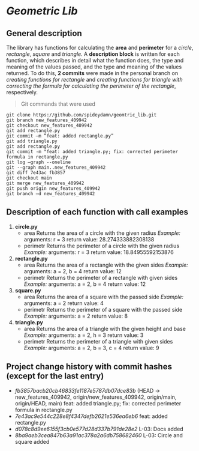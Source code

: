# ***Geometric Lib***

## General description

The library has functions for calculating the **area** and **perimeter** for a *circle*, *rectangle*, *square* and *triangle*. A **description block** is written for each function, which describes in detail what the function does, the type and meaning of the values passed, and the type and meaning of the values returned.
To do this, **2 commits** were made in the personal branch on *creating functions for rectangle* and *creating functions for triangle with correcting the formula for calculating the perimeter of the rectangle*, respectively. 

>Git commands that were used
```
git clone https://github.com/spideydamn/geomtric_lib.git
git branch new_features_409942
git checkout new_features_409942
git add rectangle.py
git commit –m “feat: added rectangle.py”
git add triangle.py
git add rectangle.py
git commit -m "feat: added triangle.py; fix: corrected perimeter formula in rectangle.py
git log –graph --oneline
git --graph main..new_features_409942
git diff 7e43ac fb3857
git checkout main
git merge new_features_409942
git push origin new_features_409942
git branch –d new_features_409942
```


## Description of each function with call examples

1. **circle.py**
    - area
        Returns the area of ​​a circle with the given radius
        *Example:*
        arguments:
        r = 3
        return value:
        28.274333882308138
    - perimetr
        Returns the perimeter of a circle with the given radius
        *Example:*
        arguments:
        r = 3
        return value:
        18.84955592153876
2. **rectangle.py**
    - area
        Returns the area of ​​a rectangle with the given sides
        *Example:*
        arguments:
        a = 2, b = 4
        return value:
        12
    - perimetr
        Returns the perimeter of a rectangle with given sides
        *Example:*
        arguments:
        a = 2, b = 4
        return value:
        12
3. **square.py**
    - area
        Returns the area of ​​a square with the passed side
        *Example:*
        arguments:
        a = 2
        return value:
        4
    - perimetr
        Returns the perimeter of ​​a square with the passed side
        *Example:*
        arguments:
        a = 2
        return value:
        8
4. **triangle.py**
    - area
        Returns the area of ​​a triangle with the given height and base
        *Example:*
        arguments:
        a = 2, h = 3
        return value:
        3
    - perimetr
        Returns the perimeter of a triangle with given sides
        *Example:*
        arguments:
        a = 2, b = 3, c = 4
        return value:
        9


## Project change history with commit hashes (except for the last entry)

* *fb3857bacb20cb46833fe1187e5787db07dce83b* (HEAD -> new_features_409942, origin/new_features_409942, origin/main, origin/HEAD, main) feat: added triangle.py; fix: corrected perimeter formula in rectangle.py
* *7e43ac9e544c228e8f4347defb2621e536ea6eb6* feat: added rectangle.py
* *d078c8d9ee6155f3cb0e577d28d337b791de28e2* L-03: Docs added
* *8ba9aeb3cea847b63a91ac378a2a6db758682460* L-03: Circle and square added